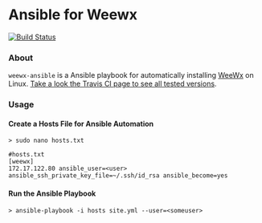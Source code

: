 # Ansible for Weewx
[![Build Status](https://travis-ci.org/blue2cat/weewx-ansible.svg?branch=master)](https://travis-ci.org/blue2cat/weewx-ansible)

### About 
`weewx-ansible` is a Ansible playbook for automatically installing [WeeWx](http://weewx.com) on Linux. [Take a look the Travis CI page to see all tested versions](https://travis-ci.org/github/blue2cat/weewx-ansible). 


### Usage

#### Create a Hosts File for Ansible Automation

```
> sudo nano hosts.txt
```

```
#hosts.txt
[weewx]
172.17.122.80 ansible_user=<user> ansible_ssh_private_key_file=~/.ssh/id_rsa ansible_become=yes
```

#### Run the Ansible Playbook

```
> ansible-playbook -i hosts site.yml --user=<someuser>
```

